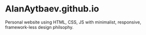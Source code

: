 # AlanAytbaev.github.io
Personal website using HTML, CSS, JS with minimalist, responsive, framework-less design philsophy.
